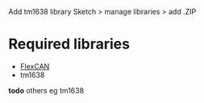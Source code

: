 Add tm1638 library Sketch  > manage libraries > add .ZIP


# Required libraries
 - [FlexCAN](https://github.com/pawelsky/FlexCAN_Library)
 - tm1638

**todo** others eg tm1638
